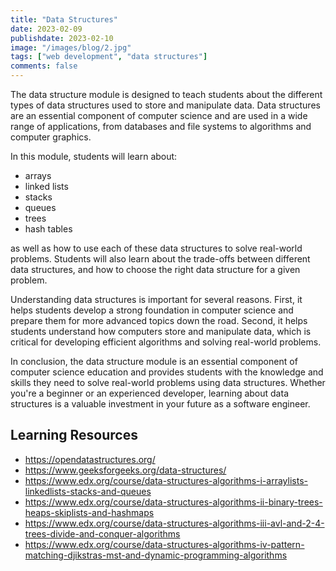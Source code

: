 ```yaml
---
title: "Data Structures"
date: 2023-02-09
publishdate: 2023-02-10
image: "/images/blog/2.jpg"
tags: ["web development", "data structures"]
comments: false
---
```

The data structure module is designed to teach students about the different types of data structures used to store and manipulate data. Data structures are an essential component of computer science and are used in a wide range of applications, from databases and file systems to algorithms and computer graphics.

In this module, students will learn about:
   - arrays
   - linked lists
   - stacks
   - queues 
   - trees
   - hash tables

as well as how to use each of these data structures to solve real-world problems. Students will also learn about the trade-offs between different data structures, and how to choose the right data structure for a given problem.

Understanding data structures is important for several reasons. First, it helps students develop a strong foundation in computer science and prepare them for more advanced topics down the road. Second, it helps students understand how computers store and manipulate data, which is critical for developing efficient algorithms and solving real-world problems.

In conclusion, the data structure module is an essential component of computer science education and provides students with the knowledge and skills they need to solve real-world problems using data structures. Whether you're a beginner or an experienced developer, learning about data structures is a valuable investment in your future as a software engineer.

## Learning Resources
 - https://opendatastructures.org/
 - https://www.geeksforgeeks.org/data-structures/
 - https://www.edx.org/course/data-structures-algorithms-i-arraylists-linkedlists-stacks-and-queues
 - https://www.edx.org/course/data-structures-algorithms-ii-binary-trees-heaps-skiplists-and-hashmaps
 - https://www.edx.org/course/data-structures-algorithms-iii-avl-and-2-4-trees-divide-and-conquer-algorithms
 - https://www.edx.org/course/data-structures-algorithms-iv-pattern-matching-djikstras-mst-and-dynamic-programming-algorithms

